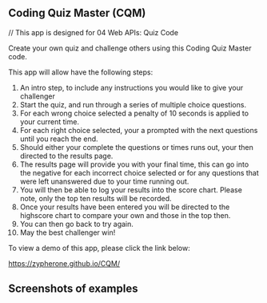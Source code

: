 ## Coding Quiz Master (CQM)
// This app is designed for 04 Web APIs: Quiz Code

Create your own quiz and challenge others using this Coding Quiz Master code.

This app will allow have the following steps:

1. An intro step, to include any instructions you would like to give your challenger
2. Start the quiz, and run through a series of multiple choice questions.
3. For each wrong choice selected a penalty of 10 seconds is applied to your current time.
4. For each right choice selected, your a prompted with the next questions until you reach the end.
5. Should either your complete the questions or times runs out, your then directed to the results page.
6. The results page will provide you with your final time, this can go into the negative for each incorrect choice selected or for any questions that were left unanswered due to your time running out.
7. You will then be able to log your results into the score chart. Please note, only the top ten results will be recorded.
8. Once your results have been entered you will be directed to the highscore chart to compare your own and those in the top then.
9. You can then go back to try again.
10. May the best challenger win!

To view a demo of this app, please click the link below:

https://zypherone.github.io/CQM/

## Screenshots of examples

